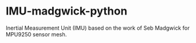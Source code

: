 # IMU-madgwick-python
Inertial Measurement Unit (IMU) based on the work of Seb Madgwick for MPU9250 sensor mesh.
